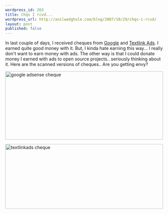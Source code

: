 ```yaml
---
wordpress_id: 263
title: Chqs I rcvd...
wordpress_url: http://anilwadghule.com/blog/2007/10/29/chqs-i-rcvd/
layout: post
published: false
---
```

In last couple of days, I received cheques from <a href="http://google.com/adsense">Google</a> and <a href="http://www.Text-Link-Ads.com">Textlink Ads</a>. I earned quite good money with it. But, I kinda hate earning this way...  I really don't want to earn money with ads. The other way is that I could donate money I earned with ads to open source projects.. seriously thinking about it. Here are the scanned versions of cheques.. Are you getting envy?

<a href="http://www.flickr.com/photos/anildigital/1783222965/" title="Photo Sharing"><img src="http://farm3.static.flickr.com/2012/1783222965_b07e07623b.jpg" alt="google adsense cheque" height="217" width="500" /></a>

<a href="http://www.flickr.com/photos/anildigital/1783210575/" title="Photo Sharing"><img src="http://farm3.static.flickr.com/2094/1783210575_b848204118.jpg" alt="textlinkads cheque" height="206" width="500" /></a>
